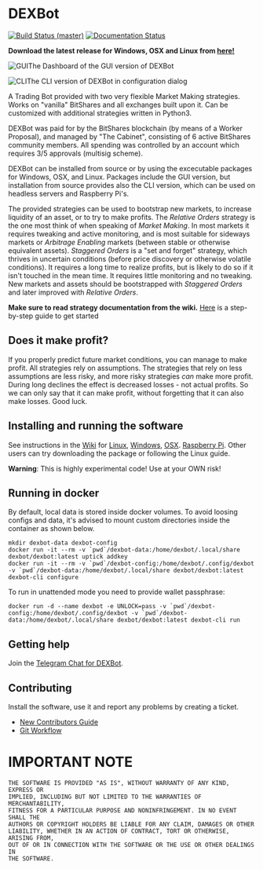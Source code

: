# DEXBot

[![Build Status (master)](https://travis-ci.org/Codaone/DEXBot.svg?branch=master)](https://travis-ci.org/Codaone/DEXBot)
[![Documentation
Status](https://readthedocs.org/projects/dexbot/badge/?version=latest)](https://dexbot.readthedocs.io/en/latest/?badge=latest)

**Download the latest release for Windows, OSX and Linux from [here!](https://github.com/Codaone/DEXBot/releases/latest)**

![GUI](https://i.imgur.com/rW8XKQ4.png)The Dashboard of the GUI version of DEXBot

![CLI](https://i.imgur.com/H1N96nI.png)The CLI version of DEXBot in configuration dialog

A Trading Bot provided with two very flexible Market Making strategies. Works on "vanilla" BitShares and all exchanges built upon it. Can be customized with additional strategies written in Python3.

DEXBot was paid for by the BitShares blockchain (by means of a Worker Proposal), and managed by "The Cabinet", consisting of 6 active BitShares community members. All spending was controlled by an account which requires 3/5 approvals (multisig scheme).

DEXBot can be installed from source or by using the excecutable packages for Windows, OSX, and Linux. Packages include the GUI version, but installation from source provides also the CLI version, which can be used on headless servers and Raspberry Pi's.

The provided strategies can be used to bootstrap new markets, to increase liquidity of an asset, or to try to make profits.
The _Relative Orders_ strategy is the one most think of when speaking of _Market Making_. In most markets it requires tweaking and active monitoring, and is most suitable for sideways markets or _Arbitrage Enabling_ markets (between stable or otherwise equivalent assets). _Staggered Orders_ is a "set and forget" strategy, which thrives in uncertain conditions (before price discovery or otherwise volatile conditions). It requires a long time to realize profits, but is likely to do so if it isn't touched in the mean time. It requires little monitoring and no tweaking. New markets and assets should be bootstrapped with _Staggered Orders_ and later improved with _Relative Orders_.

**Make sure to read strategy documentation from the wiki.** [Here](https://link.medium.com/gXkfewn6XR) is a step-by-step guide to get started

## Does it make profit?
If you properly predict future market conditions, you can manage to make profit. All strategies rely on assumptions. The strategies that rely on less assumptions are less risky, and more risky strategies _can_ make more profit. During long declines the effect is decreased losses - not actual profits. So we can only say that it can make profit, without forgetting that it can also make losses. Good luck.

## Installing and running the software

See instructions in the [Wiki](https://github.com/Codaone/DEXBot/wiki) for [Linux](https://github.com/Codaone/DEXBot/wiki/Setup-Guide-for-Linux), [Windows](https://github.com/Codaone/DEXBot/wiki/Setup-Guide-for-Windows), [OSX](https://github.com/Codaone/DEXBot/wiki/Setup-Guide-for-Mac-OS-X). [Raspberry Pi](https://github.com/Codaone/DEXBot/wiki/Setup-guide-for-Raspberry-Pi). Other users can try downloading the package or following the Linux guide.

**Warning**: This is highly experimental code! Use at your OWN risk!

## Running in docker

By default, local data is stored inside docker volumes. To avoid loosing configs and data, it's advised to mount custom
directories inside the container as shown below.

```
mkdir dexbot-data dexbot-config
docker run -it --rm -v `pwd`/dexbot-data:/home/dexbot/.local/share dexbot/dexbot:latest uptick addkey
docker run -it --rm -v `pwd`/dexbot-config:/home/dexbot/.config/dexbot -v `pwd`/dexbot-data:/home/dexbot/.local/share dexbot/dexbot:latest dexbot-cli configure
```

To run in unattended mode you need to provide wallet passphrase:

```
docker run -d --name dexbot -e UNLOCK=pass -v `pwd`/dexbot-config:/home/dexbot/.config/dexbot -v `pwd`/dexbot-data:/home/dexbot/.local/share dexbot/dexbot:latest dexbot-cli run
```

## Getting help

Join the [Telegram Chat for DEXBot](https://t.me/DEXBOTbts).

## Contributing

Install the software, use it and report any problems by creating a ticket.

* [New Contributors Guide](https://github.com/Codaone/DEXBot/wiki/New-Contributors-Guide)
* [Git Workflow](https://github.com/Codaone/DEXBot/wiki/Git-Workflow)

# IMPORTANT NOTE

    THE SOFTWARE IS PROVIDED "AS IS", WITHOUT WARRANTY OF ANY KIND, EXPRESS OR
    IMPLIED, INCLUDING BUT NOT LIMITED TO THE WARRANTIES OF MERCHANTABILITY,
    FITNESS FOR A PARTICULAR PURPOSE AND NONINFRINGEMENT. IN NO EVENT SHALL THE
    AUTHORS OR COPYRIGHT HOLDERS BE LIABLE FOR ANY CLAIM, DAMAGES OR OTHER
    LIABILITY, WHETHER IN AN ACTION OF CONTRACT, TORT OR OTHERWISE, ARISING FROM,
    OUT OF OR IN CONNECTION WITH THE SOFTWARE OR THE USE OR OTHER DEALINGS IN
    THE SOFTWARE.
